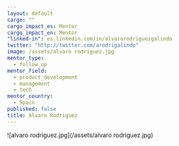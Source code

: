 ```yaml
---
layout: default
cargo: ""
cargo_impact_es: Mentor
cargo_impact_en: Mentor
"linked-in": es.linkedin.com/in/alvarorodriguezgalindo
twitter: "http://twitter.com/arodrigalindo"
image: /assets/alvaro rodriguez.jpg
mentor_type: 
  - follow_up
mentor_field: 
  - product_development
  - management
  - tech
mentor_country: 
  - Spain
published: false
title: Alvaro Rodriguez
---
```


![alvaro rodriguez.jpg](/assets/alvaro rodriguez.jpg)
